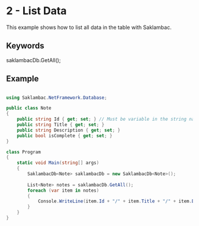 # 2 - List Data
This example shows how to list all data in the table with Saklambac. </br>

## Keywords
saklambacDb.GetAll(); </br>

## Example
```C#

using Saklambac.NetFramework.Database;

public class Note
{
    public string Id { get; set; } // Must be variable in the string named Id
    public string Title { get; set; }
    public string Description { get; set; }
    public bool isComplete { get; set; }
}

class Program
{
    static void Main(string[] args)
    {    
        SaklambacDb<Note> saklambacDb = new SaklambacDb<Note>();
        
        List<Note> notes = saklambacDb.GetAll();
        foreach (var item in notes)
        {
        	Console.WriteLine(item.Id + "/" + item.Title + "/" + item.Description + "/" + item.isCompleted);
        }
    }
}

```